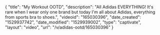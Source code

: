 {
    "title": "My Workout OOTD",
    "description": "All Adidas EVERYTHING!  It's rare when I wear only one brand but today I'm all about Adidas, everything from sports bra to shoes.",
    "videoid": "165030396",
    "date_created": "1529937742",
    "date_modified": "1529939002",
    "type": "captivate",
    "layout": "video",
    "url": "\/v\/adidas-ootd\/165030396"
}